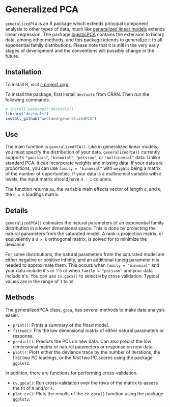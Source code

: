 # Generalized PCA

`generalizedPCA` is an R package which extends principal component analysis to other types of data, much like [generalized linear models](http://en.wikipedia.org/wiki/Generalized_linear_model) extends linear regression. The package [logisticPCA](https://github.com/andland/logisticPCA) contains the extension to binary data, among other methods, and this package intends to generalize it to all exponential family distributions. Please note that it is still in the very early stages of development and the conventions will possibly change in the future.

## Installation

To install R, visit [r-project.org/](http://www.r-project.org/).

To install the package, first install `devtools` from CRAN. Then run the following commands.
```R
# install.packages("devtools")
library("devtools")
install_github("andland/generalizedPCA")
```

## Use
The main function is `generalizedPCA()`. Like in generalized linear models, you must specify the distribution of your data. `generalizedPCA()` currently supports `"gaussian"`, `"binomial"`, `"poisson"`, or `"multinomial"` data. Unlike standard PCA, it can incorporate weights and missing data.  If your data are proportions, you can use `family = "binomial"` with `weights` being a matrix of the number of opportunities. If your data is a multinomial variable with `d` levels, the input matrix should have `d - 1` columns.

The function returns `mu`, the variable main effects vector of length `d`, and `U`, the `d x k` loadings matrix.

## Details
`generalizedPCA()` estimates the natural parameters of an exponential family distribution in a lower dimensional space. This is done by projecting the natural parameters from the saturated model. A rank-`k` projection matrix, or equivalently a `d x k` orthogonal matrix, is solved for to minimize the deviance. 

For some distributions, the natural parameters from the saturated model are either negative or positive infinity, and an additional tuning parameter `M` is needed to approximate them. This occurs when `family = "binomial"` and your data include `0`'s or `1`'s or when `family = "poisson"` and your data include `0`'s. You can use `cv.gpca()` to select `M` by cross validation. Typical values are in the range of `3` to `10`.

## Methods
The generalizedPCA class, `gpca`, has several methods to make data analysis easier.

* `print()`: Prints a summary of the fitted model.
* `fitted()`: Fits the low dimensional matrix of either natural parameters or response.
* `predict()`: Predicts the PCs on new data. Can also predict the low dimensional matrix of natural parameters or response on new data.
* `plot()`: Plots either the deviance trace by the number of iterations, the first two PC loadings, or the first two PC scores using the package `ggplot2`.

In addition, there are functions for performing cross-validation.

* `cv.gpca()`: Run cross-validation over the rows of the matrix to assess the fit of `M` and/or `k`.
* `plot.cv()`: Plots the results of the `cv.gpca()` function using the package `ggplot2`.
